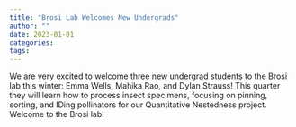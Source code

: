 ```yaml
---
title: "Brosi Lab Welcomes New Undergrads"
author: ""
date: 2023-01-01
categories:
tags: 
---
```

We are very excited to welcome three new undergrad students to the Brosi lab this winter: Emma Wells, Mahika Rao, and Dylan Strauss! This quarter they will learn how to process insect specimens, focusing on pinning, sorting, and IDing pollinators for our Quantitative Nestedness project. Welcome to the Brosi lab!